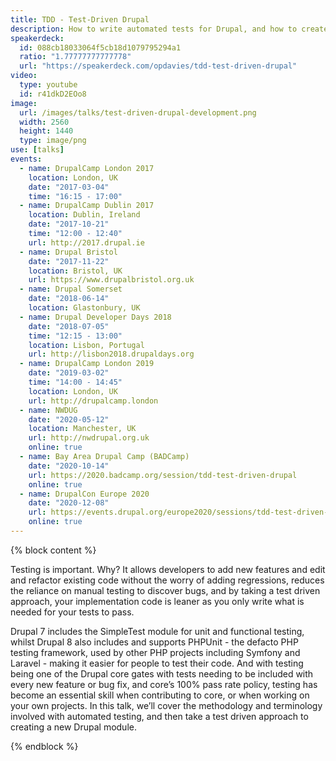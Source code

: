 ```yaml
---
title: TDD - Test-Driven Drupal
description: How to write automated tests for Drupal, and how to create a new Drupal module using test driven development.
speakerdeck:
  id: 088cb18033064f5cb18d1079795294a1
  ratio: "1.77777777777778"
  url: "https://speakerdeck.com/opdavies/tdd-test-driven-drupal"
video:
  type: youtube
  id: r41dkD2EOo8
image:
  url: /images/talks/test-driven-drupal-development.png
  width: 2560
  height: 1440
  type: image/png
use: [talks]
events:
  - name: DrupalCamp London 2017
    location: London, UK
    date: "2017-03-04"
    time: "16:15 - 17:00"
  - name: DrupalCamp Dublin 2017
    location: Dublin, Ireland
    date: "2017-10-21"
    time: "12:00 - 12:40"
    url: http://2017.drupal.ie
  - name: Drupal Bristol
    date: "2017-11-22"
    location: Bristol, UK
    url: https://www.drupalbristol.org.uk
  - name: Drupal Somerset
    date: "2018-06-14"
    location: Glastonbury, UK
  - name: Drupal Developer Days 2018
    date: "2018-07-05"
    time: "12:15 - 13:00"
    location: Lisbon, Portugal
    url: http://lisbon2018.drupaldays.org
  - name: DrupalCamp London 2019
    date: "2019-03-02"
    time: "14:00 - 14:45"
    location: London, UK
    url: http://drupalcamp.london
  - name: NWDUG
    date: "2020-05-12"
    location: Manchester, UK
    url: http://nwdrupal.org.uk
    online: true
  - name: Bay Area Drupal Camp (BADCamp)
    date: "2020-10-14"
    url: https://2020.badcamp.org/session/tdd-test-driven-drupal
    online: true
  - name: DrupalCon Europe 2020
    date: "2020-12-08"
    url: https://events.drupal.org/europe2020/sessions/tdd-test-driven-drupal
    online: true
---
```


{% block content %}

Testing is important. Why? It allows developers to add new features and edit and refactor existing code without the worry of adding regressions, reduces the reliance on manual testing to discover bugs, and by taking a test driven approach, your implementation code is leaner as you only write what is needed for your tests to pass.

Drupal 7 includes the SimpleTest module for unit and functional testing, whilst Drupal 8 also includes and supports PHPUnit - the defacto PHP testing framework, used by other PHP projects including Symfony and Laravel - making it easier for people to test their code. And with testing being one of the Drupal core gates with tests needing to be included with every new feature or bug fix, and core’s 100% pass rate policy, testing has become an essential skill when contributing to core, or when working on your own projects. In this talk, we’ll cover the methodology and terminology involved with automated testing, and then take a test driven approach to creating a new Drupal module.

{% endblock %}
